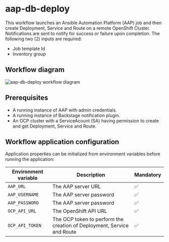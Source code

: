 # aap-db-deploy
This workflow launches an Ansible Automation Platform (AAP) job and then create Deployment, Service and Route on a remote OpenShift Cluster.
Notifications are sent to notify for success or failure upon completion.
The following two (2) inputs are required:
- Job template Id
- Inventory group

## Workflow diagram
![aap-db-deploy workflow diagram](https://github.com/parodos-dev/serverless-workflow/blob/main/aap-db-deploy/aap-db-deploy.svg?raw=true)

## Prerequisites
* A running instance of AAP with admin credentials. 
* A running instance of Backstage notification plugin.
* An OCP cluster with a ServiceAcount (SA) having permission to create and get Deployment, Service and Route.

## Workflow application configuration
Application properties can be initialized from environment variables before running the application:

| Environment variable  | Description | Mandatory |
|-----------------------|-------------|-----------|
| `AAP_URL`       | The AAP server URL | ✅ |
| `AAP_USERNAME`      | The AAP server password | ✅ |
| `AAP_PASSWORD`      | The AAP server password | ✅ |
| `OCP_API_URL`      | The OpenShift API URL | ✅ |
| `OCP_API_TOKEN`      | The OCP token to perform the creation of Deployment, Service and Route | ✅ |


